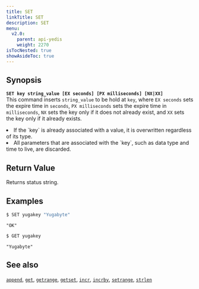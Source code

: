 ```yaml
---
title: SET
linkTitle: SET
description: SET
menu:
  v2.0:
    parent: api-yedis
    weight: 2270
isTocNested: true
showAsideToc: true
---
```


## Synopsis

<b>`SET key string_value [EX seconds] [PX milliseconds] [NX|XX]`</b><br>
This command inserts `string_value` to be hold at `key`, where `EX seconds` sets the expire time in `seconds`, `PX milliseconds` sets the expire time in `milliseconds`, `NX` sets the key only if it does not already exist, and `XX` sets the key only if it already exists.

<li>If the `key` is already associated with a value, it is overwritten regardless of its type.</li>
<li>All parameters that are associated with the `key`, such as data type and time to live, are discarded.</li>

## Return Value

Returns status string.

## Examples

```sh
$ SET yugakey "Yugabyte"
```

```
"OK"
```

```sh
$ GET yugakey
```

```
"Yugabyte"
```

## See also

[`append`](../append/), [`get`](../get/), [`getrange`](../getrange/), [`getset`](../getset/), [`incr`](../incr/), [`incrby`](../incrby/), [`setrange`](../setrange/), [`strlen`](../strlen/)
